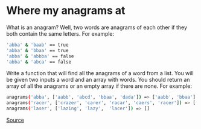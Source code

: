 # Where my anagrams at

What is an anagram? Well, two words are anagrams of each other if
they both contain the same letters. For example:

```bash
'abba' & 'baab' == true
'abba' & 'bbaa' == true
'abba' & 'abbba' == false
'abba' & 'abca' == false
```

Write a function that will find all the anagrams of a word from a list.
You will be given two inputs a word and an array with words. You should
return an array of all the anagrams or an empty array if there are none.
For example:

<!-- markdownlint-disable MD013 -->
```bash
anagrams('abba', ['aabb', 'abcd', 'bbaa', 'dada']) => ['aabb', 'bbaa']
anagrams('racer', ['crazer', 'carer', 'racar', 'caers', 'racer']) => ['carer', 'racer']
anagrams('laser', ['lazing', 'lazy',  'lacer']) => []
```
<!-- markdownlint-enable MD013 -->

[Source](https://www.codewars.com/kata/523a86aa4230ebb5420001e1)